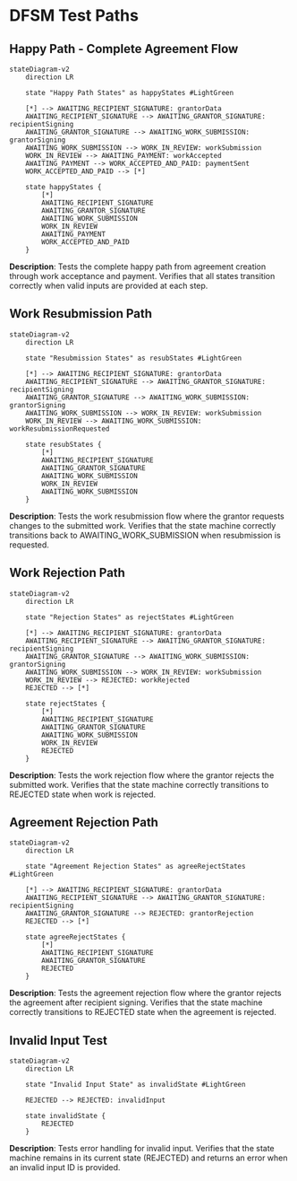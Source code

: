 # DFSM Test Paths

## Happy Path - Complete Agreement Flow
```mermaid
stateDiagram-v2
    direction LR
    
    state "Happy Path States" as happyStates #LightGreen
    
    [*] --> AWAITING_RECIPIENT_SIGNATURE: grantorData
    AWAITING_RECIPIENT_SIGNATURE --> AWAITING_GRANTOR_SIGNATURE: recipientSigning
    AWAITING_GRANTOR_SIGNATURE --> AWAITING_WORK_SUBMISSION: grantorSigning
    AWAITING_WORK_SUBMISSION --> WORK_IN_REVIEW: workSubmission
    WORK_IN_REVIEW --> AWAITING_PAYMENT: workAccepted
    AWAITING_PAYMENT --> WORK_ACCEPTED_AND_PAID: paymentSent
    WORK_ACCEPTED_AND_PAID --> [*]
    
    state happyStates {
        [*]
        AWAITING_RECIPIENT_SIGNATURE
        AWAITING_GRANTOR_SIGNATURE
        AWAITING_WORK_SUBMISSION
        WORK_IN_REVIEW
        AWAITING_PAYMENT
        WORK_ACCEPTED_AND_PAID
    }
```

**Description**: Tests the complete happy path from agreement creation through work acceptance and payment. Verifies that all states transition correctly when valid inputs are provided at each step.

## Work Resubmission Path
```mermaid
stateDiagram-v2
    direction LR
    
    state "Resubmission States" as resubStates #LightGreen
    
    [*] --> AWAITING_RECIPIENT_SIGNATURE: grantorData
    AWAITING_RECIPIENT_SIGNATURE --> AWAITING_GRANTOR_SIGNATURE: recipientSigning
    AWAITING_GRANTOR_SIGNATURE --> AWAITING_WORK_SUBMISSION: grantorSigning
    AWAITING_WORK_SUBMISSION --> WORK_IN_REVIEW: workSubmission
    WORK_IN_REVIEW --> AWAITING_WORK_SUBMISSION: workResubmissionRequested
    
    state resubStates {
        [*]
        AWAITING_RECIPIENT_SIGNATURE
        AWAITING_GRANTOR_SIGNATURE
        AWAITING_WORK_SUBMISSION
        WORK_IN_REVIEW
        AWAITING_WORK_SUBMISSION
    }
```

**Description**: Tests the work resubmission flow where the grantor requests changes to the submitted work. Verifies that the state machine correctly transitions back to AWAITING_WORK_SUBMISSION when resubmission is requested.

## Work Rejection Path
```mermaid
stateDiagram-v2
    direction LR
    
    state "Rejection States" as rejectStates #LightGreen
    
    [*] --> AWAITING_RECIPIENT_SIGNATURE: grantorData
    AWAITING_RECIPIENT_SIGNATURE --> AWAITING_GRANTOR_SIGNATURE: recipientSigning
    AWAITING_GRANTOR_SIGNATURE --> AWAITING_WORK_SUBMISSION: grantorSigning
    AWAITING_WORK_SUBMISSION --> WORK_IN_REVIEW: workSubmission
    WORK_IN_REVIEW --> REJECTED: workRejected
    REJECTED --> [*]
    
    state rejectStates {
        [*]
        AWAITING_RECIPIENT_SIGNATURE
        AWAITING_GRANTOR_SIGNATURE
        AWAITING_WORK_SUBMISSION
        WORK_IN_REVIEW
        REJECTED
    }
```

**Description**: Tests the work rejection flow where the grantor rejects the submitted work. Verifies that the state machine correctly transitions to REJECTED state when work is rejected.

## Agreement Rejection Path
```mermaid
stateDiagram-v2
    direction LR
    
    state "Agreement Rejection States" as agreeRejectStates #LightGreen
    
    [*] --> AWAITING_RECIPIENT_SIGNATURE: grantorData
    AWAITING_RECIPIENT_SIGNATURE --> AWAITING_GRANTOR_SIGNATURE: recipientSigning
    AWAITING_GRANTOR_SIGNATURE --> REJECTED: grantorRejection
    REJECTED --> [*]
    
    state agreeRejectStates {
        [*]
        AWAITING_RECIPIENT_SIGNATURE
        AWAITING_GRANTOR_SIGNATURE
        REJECTED
    }
```

**Description**: Tests the agreement rejection flow where the grantor rejects the agreement after recipient signing. Verifies that the state machine correctly transitions to REJECTED state when the agreement is rejected.

## Invalid Input Test
```mermaid
stateDiagram-v2
    direction LR
    
    state "Invalid Input State" as invalidState #LightGreen
    
    REJECTED --> REJECTED: invalidInput
    
    state invalidState {
        REJECTED
    }
```

**Description**: Tests error handling for invalid input. Verifies that the state machine remains in its current state (REJECTED) and returns an error when an invalid input ID is provided. 
